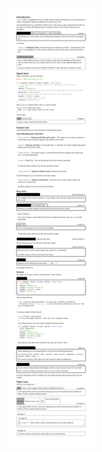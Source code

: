 ![Introductory PDF](https://raw.githubusercontent.com/marc-thieme/makeframes/refs/heads/assets/README.svg)
